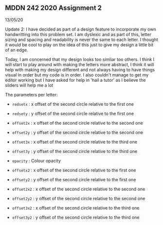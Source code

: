 ## MDDN 242 2020 Assignment 2

13/05/20

Update 2: I have decided as part of a design feature to incorporate my own handwritting into this problem set. I am dyslexic and as part of this, letter sizing and spacing and readability is never the same to each letter. I thought it would be cool to play on the idea of this just to give my design a little bit of an edge. 

Today, I am concerned that my design looks too simliar too others. I think I will start to play around with making the letters more abstract, I think it will help with making my design different and not always having to have things visual in order but my code is in order. I also couldn't manage to get my editor working but I have asked for help in 'hail a tutor' as I believe the sliders will help me a lot

The parameters per letter:

  * `redsetx` : x offset of the second circle relative to the first one
  * `redsety` : y offset of the second circle relative to the first one
  * `offset2x` : x offset of the second circle relative to the second one
  * `offset2y` : y offset of the second circle relative to the second one
  * `offset3x` : x offset of the second circle relative to the third one
  * `offset3y` : y offset of the second circle relative to the third one

  *	`opacity` : Colour opacity

  * `offsetx2` : x offset of the second circle relative to the first one
  * `offsety2` : y offset of the second circle relative to the first one
  * `offset2x2` : x offset of the second circle relative to the second one
  * `offset2y2` : y offset of the second circle relative to the second one
  * `offset3x2` : x offset of the second circle relative to the third one
  * `offset3y2` : y offset of the second circle relative to the third one

